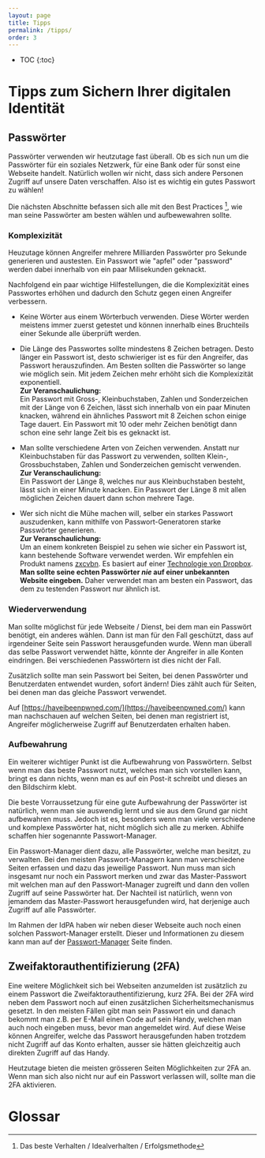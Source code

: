```yaml
---
layout: page
title: Tipps
permalink: /tipps/
order: 3
---
```

* TOC
{:toc}

# Tipps zum Sichern Ihrer digitalen Identität

## Passwörter
Passwörter verwenden wir heutzutage fast überall. Ob es sich nun um die Passwörter für ein soziales Netzwerk, für eine Bank oder für sonst eine Webseite handelt. Natürlich wollen wir nicht, dass sich andere Personen Zugriff auf unsere Daten verschaffen. Also ist es wichtig ein gutes Passwort zu wählen!

Die nächsten Abschnitte befassen sich alle mit den Best Practices [^1], wie man seine Passwörter am besten wählen und aufbewewahren sollte.

### Komplexizität
Heuzutage können Angreifer mehrere Milliarden Passwörter pro Sekunde generieren und austesten. Ein Passwort wie "apfel" oder "password" werden dabei innerhalb von ein paar Milisekunden geknackt.

Nachfolgend ein paar wichtige Hilfestellungen, die die Komplexizität eines Passwortes erhöhen und dadurch den Schutz gegen einen Angreifer verbessern.

 - Keine Wörter aus einem Wörterbuch verwenden. Diese Wörter werden meistens immer zuerst getestet und können innerhalb eines Bruchteils einer Sekunde alle überprüft werden.

 - Die Länge des Passwortes sollte mindestens 8 Zeichen betragen. Desto länger ein Passwort ist, desto schwieriger ist es für den Angreifer, das Passwort herauszufinden. Am Besten sollten die Passwörter so lange wie möglich sein. Mit jedem Zeichen mehr erhöht sich die Komplexizität exponentiell.    
 **Zur Veranschaulichung:**  
 Ein Passwort mit Gross-, Kleinbuchstaben, Zahlen und Sonderzeichen mit der Länge von 6 Zeichen, lässt sich innerhalb von ein paar Minuten knacken, während ein ähnliches Passwort mit 8 Zeichen schon einige Tage dauert. Ein Passwort mit 10 oder mehr Zeichen benötigt dann schon eine sehr lange Zeit bis es geknackt ist.

 - Man sollte verschiedene Arten von Zeichen verwenden. Anstatt nur Kleinbuchstaben für das Passwort zu verwenden, sollten Klein-, Grossbuchstaben, Zahlen und Sonderzeichen gemischt verwenden.  
 **Zur Veranschaulichung:**  
 Ein Passwort der Länge 8, welches nur aus Kleinbuchstaben besteht, lässt sich in einer Minute knacken. Ein Passwort der Länge 8 mit allen möglichen Zeichen dauert dann schon mehrere Tage.

- Wer sich nicht die Mühe machen will, selber ein starkes Passwort auszudenken, kann mithilfe von Passwort-Generatoren starke Passwörter generieren.  
**Zur Veranschaulichung:**  
 Um an einem konkreten Beispiel zu sehen wie sicher ein Passwort ist, kann bestehende Software verwendet werden. Wir empfehlen ein Produkt namens [zxcvbn](https://www.bennish.net/password-strength-checker/). Es basiert auf einer [Technologie von Dropbox](https://blogs.dropbox.com/tech/2012/04/zxcvbn-realistic-password-strength-estimation/).    
**Man sollte seine echten Passwörter *nie* auf einer unbekannten Website eingeben.** Daher verwendet man am besten ein Passwort, das dem zu testenden Passwort nur ähnlich ist.

### Wiederverwendung
Man sollte möglichst für jede Webseite / Dienst, bei dem man ein Passwört benötigt, ein anderes wählen. Dann ist man für den Fall geschützt, dass auf irgendeiner Seite sein Passwort herausgefunden wurde. Wenn man überall das selbe Passwort verwendet hätte, könnte der Angreifer in alle Konten eindringen. Bei verschiedenen Passwörtern ist dies nicht der Fall.

Zusätzlich sollte man sein Passwort bei Seiten, bei denen Passwörter und Benutzerdaten entwendet wurden, sofort ändern! Dies zählt auch für Seiten, bei denen man das gleiche Passwort verwendet.

Auf [https://haveibeenpwned.com/](https://haveibeenpwned.com/) kann man nachschauen auf welchen Seiten, bei denen man registriert ist, Angreifer möglicherweise Zugriff auf Benutzerdaten erhalten haben.

### Aufbewahrung
Ein weiterer wichtiger Punkt ist die Aufbewahrung von Passwörtern. Selbst wenn man das beste Passwort nutzt, welches man sich vorstellen kann, bringt es dann nichts, wenn man es auf ein Post-it schreibt und dieses an den Bildschirm klebt.

Die beste Vorraussetzung für eine gute Aufbewahrung der Passwörter ist natürlich, wenn man sie auswendig lernt und sie aus dem Grund gar nicht aufbewahren muss. Jedoch ist es, besonders wenn man viele verschiedene und komplexe Passwörter hat, nicht möglich sich alle zu merken. Abhilfe schaffen hier sogenannte Passwort-Manager.

Ein Passwort-Manager dient dazu, alle Passwörter, welche man besitzt, zu verwalten. Bei den meisten Passwort-Managern kann man verschiedene Seiten erfassen und dazu das jeweilige Passwort. Nun muss man sich insgesamt nur noch ein Passwort merken und zwar das Master-Passwort mit welchen man auf den Passwort-Manager zugreift und dann den vollen Zugriff auf seine Passwörter hat. Der Nachteil ist natürlich, wenn von jemandem das Master-Passwort herausgefunden wird, hat derjenige auch Zugriff auf alle Passwörter.

Im Rahmen der IdPA haben wir neben dieser Webseite auch noch einen solchen Passwort-Manager erstellt. Dieser und Informationen zu diesem kann man auf der [Passwort-Manager](/passmanager/passwort-manager) Seite finden.

## Zweifaktorauthentifizierung (2FA)
Eine weitere Möglichkeit sich bei Webseiten anzumelden ist zusätzlich zu einem Passwort die Zweifaktorauthentifizierung, kurz 2FA. Bei der 2FA wird neben dem Passwort noch auf einen zusätzlichen Sicherheitsmechanismus gesetzt. In den meisten Fällen gibt man sein Passwort ein und danach bekommt man z.B. per E-Mail einen Code auf sein Handy, welchen man auch noch eingeben muss, bevor man angemeldet wird. Auf diese Weise können Angreifer, welche das Passwort herausgefunden haben trotzdem nicht Zugriff auf das Konto erhalten, ausser sie hätten gleichzeitig auch direkten Zugriff auf das Handy.

Heutzutage bieten die meisten grösseren Seiten Möglichkeiten zur 2FA an. Wenn man sich also nicht nur auf ein Passwort verlassen will, sollte man die 2FA aktivieren.

# Glossar

[^1]: Das beste Verhalten / Idealverhalten / Erfolgsmethode
